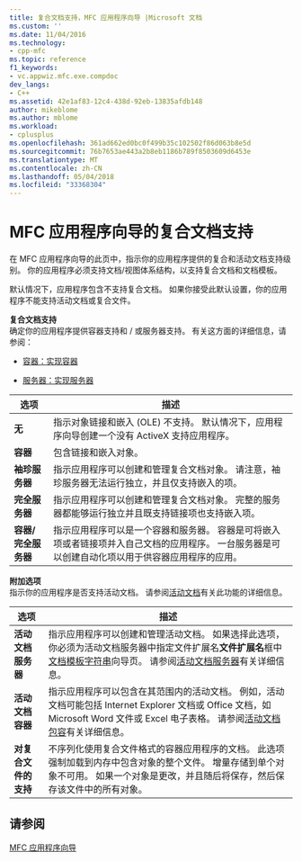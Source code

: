 ```yaml
---
title: 复合文档支持，MFC 应用程序向导 |Microsoft 文档
ms.custom: ''
ms.date: 11/04/2016
ms.technology:
- cpp-mfc
ms.topic: reference
f1_keywords:
- vc.appwiz.mfc.exe.compdoc
dev_langs:
- C++
ms.assetid: 42e1af83-12c4-438d-92eb-13835afdb148
author: mikeblome
ms.author: mblome
ms.workload:
- cplusplus
ms.openlocfilehash: 361ad662ed0bc0f499b35c102502f86d063b8e5d
ms.sourcegitcommit: 76b7653ae443a2b8eb1186b789f8503609d6453e
ms.translationtype: MT
ms.contentlocale: zh-CN
ms.lasthandoff: 05/04/2018
ms.locfileid: "33368304"
---
```

# <a name="compound-document-support-mfc-application-wizard"></a>MFC 应用程序向导的复合文档支持
在 MFC 应用程序向导的此页中，指示你的应用程序提供的复合和活动文档支持级别。 你的应用程序必须支持文档/视图体系结构，以支持复合文档和文档模板。  
  
 默认情况下，应用程序包含不支持复合文档。 如果你接受此默认设置，你的应用程序不能支持活动文档或复合文件。  
  
 **复合文档支持**  
 确定你的应用程序提供容器支持和 / 或服务器支持。 有关这方面的详细信息，请参阅：  
  
-   [容器：实现容器](../../mfc/containers-implementing-a-container.md)  
  
-   [服务器：实现服务器](../../mfc/servers-implementing-a-server.md)  
  
|选项|描述|  
|------------|-----------------|  
|**无**|指示对象链接和嵌入 (OLE) 不支持。 默认情况下，应用程序向导创建一个没有 ActiveX 支持应用程序。|  
|**容器**|包含链接和嵌入对象。|  
|**袖珍服务器**|指示应用程序可以创建和管理复合文档对象。 请注意，袖珍服务器无法运行独立，并且仅支持嵌入的项。|  
|**完全服务器**|指示应用程序可以创建和管理复合文档对象。 完整的服务器都能够运行独立并且既支持链接项也支持嵌入项。|  
|**容器/完全服务器**|指示应用程序可以是一个容器和服务器。 容器是可将嵌入项或者链接项并入自己文档的应用程序。 一台服务器是可以创建自动化项以用于供容器应用程序的应用。|  
  
 **附加选项**  
 指示你的应用程序是否支持活动文档。 请参阅[活动文档](../../mfc/active-documents.md)有关此功能的详细信息。  
  
|选项|描述|  
|------------|-----------------|  
|**活动文档服务器**|指示应用程序可以创建和管理活动文档。 如果选择此选项，你必须为活动文档服务器中指定文件扩展名**文件扩展名**框中[文档模板字符串](../../mfc/reference/document-template-strings-mfc-application-wizard.md)向导页。 请参阅[活动文档服务器](../../mfc/active-document-servers.md)有关详细信息。|  
|**活动文档容器**|指示应用程序可以包含在其范围内的活动文档。 例如，活动文档可能包括 Internet Explorer 文档或 Office 文档，如 Microsoft Word 文件或 Excel 电子表格。 请参阅[活动文档包容](../../mfc/active-document-containment.md)有关详细信息。|  
|**对复合文件的支持**|不序列化使用复合文件格式的容器应用程序的文档。 此选项强制加载到内存中包含对象的整个文件。 增量存储到单个对象不可用。 如果一个对象是更改，并且随后将保存，然后保存该文件中的所有对象。|  
  
## <a name="see-also"></a>请参阅  
 [MFC 应用程序向导](../../mfc/reference/mfc-application-wizard.md)

